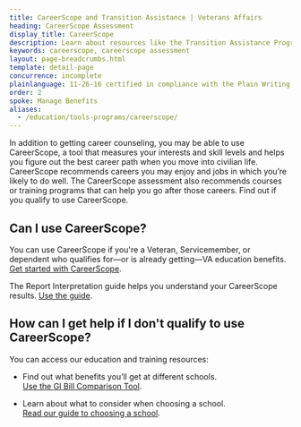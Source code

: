 ```yaml
---
title: CareerScope and Transition Assistance | Veterans Affairs
heading: CareerScope Assessment
display_title: CareerScope
description: Learn about resources like the Transition Assistance Program (TAP) and the careerscope assessment that can support you wherever you're at in your transition from the military. Connect with benefits advisors around the world who can be your personal guide through your transition. 
keywords: careerscope, careerscope assessment
layout: page-breadcrumbs.html
template: detail-page
concurrence: incomplete
plainlanguage: 11-26-16 certified in compliance with the Plain Writing Act
order: 2
spoke: Manage Benefits
aliases:
  - /education/tools-programs/careerscope/
---
```


<div class="va-introtext">

In addition to getting career counseling, you may be able to use CareerScope, a tool that measures your interests and skill levels and helps you figure out the best career path when you move into civilian life. CareerScope recommends careers you may enjoy and jobs in which you’re likely to do well. The CareerScope assessment also recommends courses or training programs that can help you go after those careers. Find out if you qualify to use CareerScope.

</div>

## Can I use CareerScope?

You can use CareerScope if you're a Veteran, Servicemember, or dependent who qualifies for—or is already getting—VA education benefits. [Get started with CareerScope](https://va.careerscope.net/gibill).

The Report Interpretation guide helps you understand your CareerScope results. [Use the guide](https://www.benefits.va.gov/gibill/docs/job_aids/CareerScope_Report_Interpretation.pdf).

## How can I get help if I don't qualify to use CareerScope?

You can access our education and training resources:

- Find out what benefits you’ll get at different schools. <br>
[Use the GI Bill Comparison Tool](/gi-bill-comparison-tool).

- Learn about what to consider when choosing a school. <br>
[Read our guide to choosing a school](https://www.benefits.va.gov/gibill/choosing_a_school.asp).
